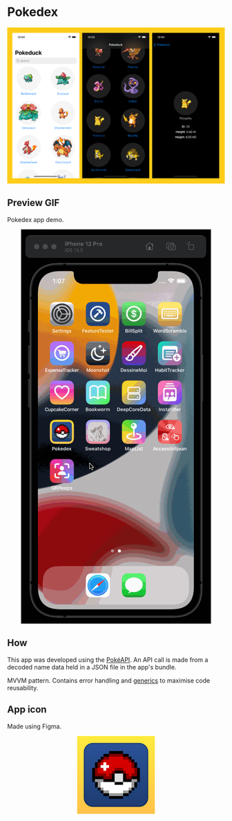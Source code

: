 # Pokedex
<p align="center">
  <img src="media/media.png"/>
</p>

## Preview GIF
Pokedex app demo.
<p align="center">
  <img src="media/demo.gif" alt="animated"/>
</p>

## How
This app was developed using the [PokéAPI](https://pokeapi.co/).
An API call is made from a decoded name data held in a JSON file in the app's bundle.

MVVM pattern.
Contains error handling and [generics](https://docs.swift.org/swift-book/LanguageGuide/Generics.html) to maximise code reusability.

## App icon
Made using Figma.
<p align="center">
  <img src="Pokedex/Assets.xcassets/AppIcon.appiconset/180.png"/>
</p>
